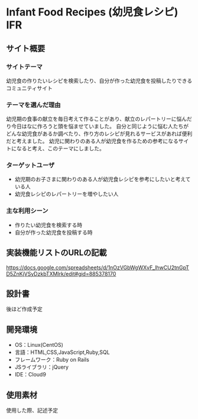 # Infant Food Recipes (幼児食レシピ) IFR

## サイト概要
### サイトテーマ
幼児食の作りたいレシピを検索したり、自分が作った幼児食を投稿したりできるコミュニティサイト

### テーマを選んだ理由
幼児期の食事の献立を毎日考えて作ることがあり、献立のレパートリーに悩んだり今日はなに作ろうと頭を悩ませていました。
自分と同じように悩む人たちがどんな幼児食があるか調べたり、作り方のレシピが見れるサービスがあれば便利だと考えました。
幼児に関わりのある人が幼児食を作るための参考になるサイトになると考え、このテーマにしました。

### ターゲットユーザ
- 幼児期のお子さまに関わりのある人が幼児食レシピを参考にしたいと考えている人  
- 幼児食レシピのレパートリーを増やしたい人

### 主な利用シーン
- 作りたい幼児食を検索する時
- 自分が作った幼児食を投稿する時

## 実装機能リストのURLの記載
https://docs.google.com/spreadsheets/d/1nOzVGbWgWXvF_lhwCU2tnGpTD5ZnKjVSyDzkbTXMIrk/edit#gid=885378170


## 設計書
後ほど作成予定

## 開発環境
- OS：Linux(CentOS)
- 言語：HTML,CSS,JavaScript,Ruby,SQL
- フレームワーク：Ruby on Rails
- JSライブラリ：jQuery
- IDE：Cloud9

## 使用素材
使用した際、記述予定
